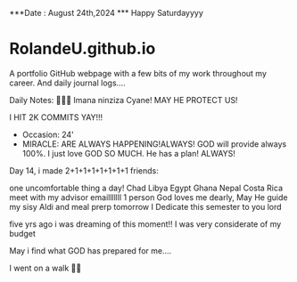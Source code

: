 ***Date : August 24th,2024 *** Happy Saturdayyyy
# RolandeU.github.io

A portfolio GitHub webpage with a few bits of my work throughout my career. And daily journal logs....

Daily Notes:
💚🙏🏾 Imana ninziza Cyane! MAY HE PROTECT US!

I HIT 2K COMMITS YAY!!!

- Occasion: 24'
- MIRACLE: ARE ALWAYS HAPPENING!ALWAYS!
GOD will provide always 100%. I just love GOD SO MUCH. He has a plan!
ALWAYS!

Day 14, i made 2+1+1+1+1+1+1+1 friends:

one uncomfortable thing a day!
Chad
Libya
Egypt
Ghana
Nepal
Costa Rica
meet with my advisor
emailllllll 1 person
God loves me dearly, May He guide my sisy
Aldi and meal prerp tomorrow
I Dedicate this semester to you lord


five yrs ago i was dreaming of this moment!!
I was very considerate of my budget

May i find what GOD has prepared for me....

I went on a walk 💚💚







